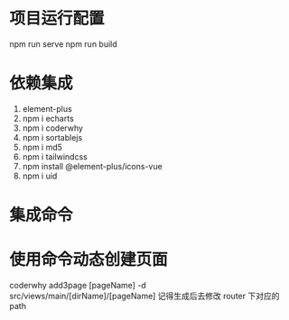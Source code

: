 # 项目运行配置

npm run serve
npm run build

# 依赖集成

1. element-plus
2. npm i echarts
3. npm i coderwhy
4. npm i sortablejs
5. npm i md5
6. npm i tailwindcss
7. npm install @element-plus/icons-vue
8. npm i uid

# 集成命令

# 使用命令动态创建页面

coderwhy add3page [pageName] -d src/views/main/[dirName]/[pageName]
记得生成后去修改 router 下对应的 path
